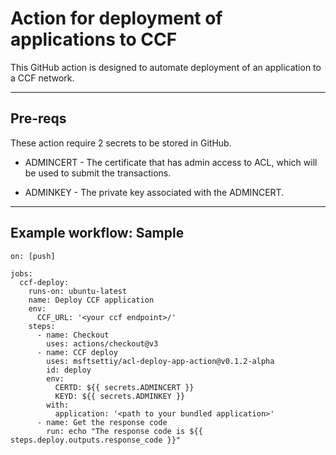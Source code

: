# Action for deployment of applications to CCF

This GitHub action is designed to automate deployment of an application to a CCF network.

---

## Pre-reqs

These action require 2 secrets to be stored in GitHub.

- ADMINCERT - The certificate that has admin access to ACL, which will be used to submit the transactions.

- ADMINKEY - The private key associated with the ADMINCERT.

---

## Example workflow: Sample

```
on: [push]

jobs:
  ccf-deploy:
    runs-on: ubuntu-latest
    name: Deploy CCF application
    env:
      CCF_URL: '<your ccf endpoint>/'
    steps:
      - name: Checkout
        uses: actions/checkout@v3
      - name: CCF deploy
        uses: msftsettiy/acl-deploy-app-action@v0.1.2-alpha
        id: deploy
        env:
          CERTD: ${{ secrets.ADMINCERT }}
          KEYD: ${{ secrets.ADMINKEY }}
        with:
          application: '<path to your bundled application>'
      - name: Get the response code
        run: echo "The response code is ${{ steps.deploy.outputs.response_code }}"
```
